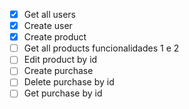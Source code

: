 - [X]  Get all users
- [X]  Create user
- [X]  Create product
- [ ]  Get all products funcionalidades 1 e 2
- [ ]  Edit product by id
- [ ]  Create purchase
- [ ]  Delete purchase by id
- [ ]  Get purchase by id